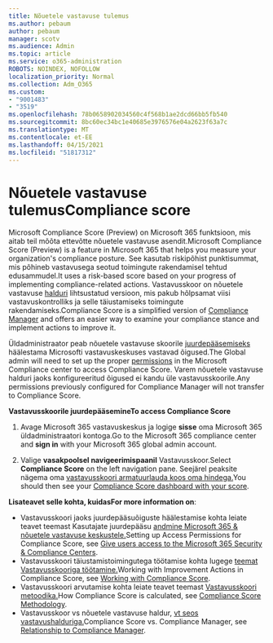 ```yaml
---
title: Nõuetele vastavuse tulemus
ms.author: pebaum
author: pebaum
manager: scotv
ms.audience: Admin
ms.topic: article
ms.service: o365-administration
ROBOTS: NOINDEX, NOFOLLOW
localization_priority: Normal
ms.collection: Adm_O365
ms.custom:
- "9001483"
- "3519"
ms.openlocfilehash: 78b0658902034560c4f568b1ae2dcd66bb5fb540
ms.sourcegitcommit: 8bc60ec34bc1e40685e3976576e04a2623f63a7c
ms.translationtype: MT
ms.contentlocale: et-EE
ms.lasthandoff: 04/15/2021
ms.locfileid: "51817312"
---
```

# <a name="compliance-score"></a><span data-ttu-id="52ae5-102">Nõuetele vastavuse tulemus</span><span class="sxs-lookup"><span data-stu-id="52ae5-102">Compliance score</span></span>

<span data-ttu-id="52ae5-103">Microsoft Compliance Score (Preview) on Microsoft 365 funktsioon, mis aitab teil mõõta ettevõtte nõuetele vastavuse asendit.</span><span class="sxs-lookup"><span data-stu-id="52ae5-103">Microsoft Compliance Score (Preview) is a feature in Microsoft 365 that helps you measure your organization's compliance posture.</span></span> <span data-ttu-id="52ae5-104">See kasutab riskipõhist punktisummat, mis põhineb vastavusega seotud toimingute rakendamisel tehtud edusammudel.</span><span class="sxs-lookup"><span data-stu-id="52ae5-104">It uses a risk-based score based on your progress of implementing compliance-related actions.</span></span>   <span data-ttu-id="52ae5-105">Vastavusskoor on nõuetele vastavuse [halduri](https://docs.microsoft.com/microsoft-365/compliance/compliance-manager-overview) lihtsustatud versioon, mis pakub hõlpsamat viisi vastavuskontrolliks ja selle täiustamiseks toimingute rakendamiseks.</span><span class="sxs-lookup"><span data-stu-id="52ae5-105">Compliance Score is a simplified version of [Compliance Manager](https://docs.microsoft.com/microsoft-365/compliance/compliance-manager-overview) and offers an easier way to examine your compliance stance and implement actions to improve it.</span></span> 

<span data-ttu-id="52ae5-106">Üldadministraator peab nõuetele vastavuse skoorile [juurdepääsemiseks](https://docs.microsoft.com/microsoft-365/security/office-365-security/permissions-in-the-security-and-compliance-center) häälestama Microsofti vastavuskeskuses vastavad õigused.</span><span class="sxs-lookup"><span data-stu-id="52ae5-106">The Global admin will need to set up the proper [permissions](https://docs.microsoft.com/microsoft-365/security/office-365-security/permissions-in-the-security-and-compliance-center) in the Microsoft Compliance center to access Compliance Score.</span></span>  <span data-ttu-id="52ae5-107">Varem nõuetele vastavuse halduri jaoks konfigureeritud õigused ei kandu üle vastavusskoorile.</span><span class="sxs-lookup"><span data-stu-id="52ae5-107">Any permissions previously configured for Compliance Manager will not transfer to Compliance Score.</span></span>

<span data-ttu-id="52ae5-108">**Vastavusskoorile juurdepääsemine**</span><span class="sxs-lookup"><span data-stu-id="52ae5-108">**To access Compliance Score**</span></span>

1. <span data-ttu-id="52ae5-109">Avage Microsoft 365 vastavuskeskus ja logige **sisse** oma Microsoft 365 üldadministraatori kontoga.</span><span class="sxs-lookup"><span data-stu-id="52ae5-109">Go to the Microsoft 365 compliance center and **sign in** with your Microsoft 365 global admin account.</span></span>

2. <span data-ttu-id="52ae5-110">Valige **vasakpoolsel navigeerimispaanil** Vastavusskoor.</span><span class="sxs-lookup"><span data-stu-id="52ae5-110">Select **Compliance Score** on the left navigation pane.</span></span> <span data-ttu-id="52ae5-111">Seejärel peaksite nägema oma [vastavusskoori armatuurlauda koos oma hindega.](https://docs.microsoft.com/microsoft-365/compliance/compliance-score-setup#understand-the-compliance-score-dashboard)</span><span class="sxs-lookup"><span data-stu-id="52ae5-111">You should then see your [Compliance Score dashboard with your score](https://docs.microsoft.com/microsoft-365/compliance/compliance-score-setup#understand-the-compliance-score-dashboard).</span></span>
 

<span data-ttu-id="52ae5-112">**Lisateavet selle kohta, kuidas**</span><span class="sxs-lookup"><span data-stu-id="52ae5-112">**For more information on**:</span></span>

- <span data-ttu-id="52ae5-113">Vastavusskoori jaoks juurdepääsuõiguste häälestamise kohta leiate teavet teemast Kasutajate juurdepääsu [andmine Microsoft 365 & nõuetele vastavuse keskustele.](https://docs.microsoft.com/microsoft-365/security/office-365-security/grant-access-to-the-security-and-compliance-center)</span><span class="sxs-lookup"><span data-stu-id="52ae5-113">Setting up Access Permissions for Compliance Score, see [Give users access to the Microsoft 365 Security & Compliance Centers](https://docs.microsoft.com/microsoft-365/security/office-365-security/grant-access-to-the-security-and-compliance-center).</span></span>
- <span data-ttu-id="52ae5-114">Vastavusskoori täiustamistoimingutega töötamise kohta lugege [teemat Vastavusskooriga töötamine.](https://docs.microsoft.com/microsoft-365/compliance/working-with-compliance-score)</span><span class="sxs-lookup"><span data-stu-id="52ae5-114">Working with Improvement Actions in Compliance Score, see  [Working with Compliance Score](https://docs.microsoft.com/microsoft-365/compliance/working-with-compliance-score).</span></span>
- <span data-ttu-id="52ae5-115">Vastavusskoori arvutamise kohta leiate teavet teemast [Vastavusskoori metoodika.](https://docs.microsoft.com/microsoft-365/compliance/compliance-score-methodology)</span><span class="sxs-lookup"><span data-stu-id="52ae5-115">How Compliance Score is calculated, see [Compliance Score Methodology](https://docs.microsoft.com/microsoft-365/compliance/compliance-score-methodology).</span></span>
- <span data-ttu-id="52ae5-116">Vastavusskoor vs nõuetele vastavuse haldur, [vt seos vastavushalduriga.](https://docs.microsoft.com/microsoft-365/compliance/compliance-score#relationship-to-compliance-manager)</span><span class="sxs-lookup"><span data-stu-id="52ae5-116">Compliance Score vs. Compliance Manager, see [Relationship to Compliance Manager](https://docs.microsoft.com/microsoft-365/compliance/compliance-score#relationship-to-compliance-manager).</span></span>

